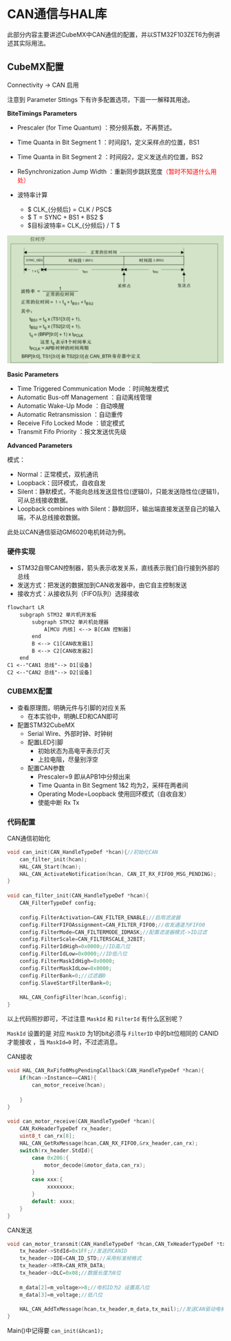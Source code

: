 # CAN通信与HAL库

此部分内容主要讲述CubeMX中CAN通信的配置，并以STM32F103ZET6为例讲述其实际用法。

## CubeMX配置

Connectivity -> CAN 启用

注意到 Parameter Sttings 下有许多配置选项，下面一一解释其用途。

**BiteTimings Parameters**

- Prescaler (for Time Quantum) ：预分频系数，不再赘述。

- Time Quanta in Bit Segment 1 ：时间段1，定义采样点的位置，BS1

- Time Quanta in Bit Segment 2 ：时间段2，定义发送点的位置，BS2

- ReSynchronization Jump Width ：重新同步跳跃宽度<font color="Red">（暂时不知道什么用处）</font>

- 波特率计算
  - $ CLK_{分频后} = CLK / PSC$
  - $ T = SYNC + BS1 + BS2 $
  - $目标波特率= CLK_{分频后} / T $


![](./images/CAN_Bit_Timeings_Parameters.png)

**Basic Parameters**

- Time Triggered Communication Mode ：时间触发模式
- Automatic Bus-off Management ：自动离线管理
- Automatic Wake-Up Mode ：自动唤醒
- Automatic Retransmission ：自动重传
- Receive Fifo Locked Mode ：锁定模式
- Transmit Fifo Priority ：报文发送优先级

**Advanced Parameters**

模式：

- Normal：正常模式，双机通讯
- Loopback：回环模式，自收自发
- Silent：静默模式，不能向总线发送显性位(逻辑0)，只能发送隐性位(逻辑1)，可从总线接收数据。
- Loopback combines with Silent：静默回环，输出端直接发送至自己的输入端，不从总线接收数据。

此处以CAN通信驱动GM6020电机转动为例。

### 硬件实现

- STM32自带CAN控制器，箭头表示收发关系，直线表示我们自行接到外部的总线
- 发送方式：把发送的数据加到CAN收发器中，由它自主控制发送
- 接收方式：从接收队列（FIFO队列）选择接收

```mermaid
flowchart LR
    subgraph STM32 单片机开发板
        subgraph STM32 单片机处理器
        	A[MCU 内核] <--> B[CAN 控制器]
        end
        B <--> C1[CAN收发器1]
        B <--> C2[CAN收发器2]
    end
C1 <--"CAN1 总线"--> D1[设备]
C2 <--"CAN2 总线"--> D2[设备]
```

### CUBEMX配置

- 查看原理图，明确元件与引脚的对应关系
  - 在本实验中，明确LED和CAN即可
- 配置STM32CubeMX
  - Serial Wire、外部时钟、时钟树
  - 配置LED引脚
    - 初始状态为高电平表示灯灭
    - 上拉电阻，尽量别浮空
  - 配置CAN参数
    - Prescaler=9 即从APB1中分频出来
    - Time Quanta in Bit Segment 1&2 均为2，采样在两者间
    - Operating Mode=Loopback 使用回环模式（自收自发）
    - 使能中断 Rx Tx

### 代码配置

CAN通信初始化

```C
void can_init(CAN_HandleTypeDef *hcan){//初始化CAN
	can_filter_init(hcan);
	HAL_CAN_Start(hcan);
	HAL_CAN_ActivateNotification(hcan, CAN_IT_RX_FIFO0_MSG_PENDING);
}

void can_filter_init(CAN_HandleTypeDef *hcan){
	CAN_FilterTypeDef config;
	
    config.FilterActivation=CAN_FILTER_ENABLE;//启用滤波器
	config.FilterFIFOAssignment=CAN_FILTER_FIFO0;//收发通道为FIFO0
	config.FilterMode=CAN_FILTERMODE_IDMASK;//配置滤波器模式->ID过滤
	config.FilterScale=CAN_FILTERSCALE_32BIT;
	config.FilterIdHigh=0x0000;//ID高八位
	config.FilterIdLow=0x0000;//ID低八位
 	config.FilterMaskIdHigh=0x0000;
	config.FilterMaskIdLow=0x0000;
	config.FilterBank=0;//过滤器0
	config.SlaveStartFilterBank=0;
	
	HAL_CAN_ConfigFilter(hcan,&config);
}
```

以上代码照抄即可，不过注意 `MaskId` 和 `FilterId` 有什么区别呢？

`MaskId` 设置的是 对应 `MaskID` 为1的bit必须与 `FilterID` 中的bit位相同的 CANID 才能接收 ，当 `MaskId=0` 时，不过滤消息。

CAN接收

```C
void HAL_CAN_RxFifo0MsgPendingCallback(CAN_HandleTypeDef *hcan){
	if(hcan->Instance==CAN1){
		can_motor_receive(hcan);
		
	}
}

void can_motor_receive(CAN_HandleTypeDef *hcan){
	CAN_RxHeaderTypeDef rx_header;
	uint8_t can_rx[8];
	HAL_CAN_GetRxMessage(hcan,CAN_RX_FIFO0,&rx_header,can_rx);
	switch(rx_header.StdId){
		case 0x206:{
			motor_decode(&motor_data,can_rx);
		}
        case xxx:{
             xxxxxxxx;
        }
        default: xxxx;
	}
}
```

CAN发送

```C
void can_motor_transmit(CAN_HandleTypeDef *hcan,CAN_TxHeaderTypeDef *tx_header,uint32_t *tx_mail,uint16_t m_voltage){
	tx_header->StdId=0x1FF;//发送的CANID
	tx_header->IDE=CAN_ID_STD;//采用标准帧格式
	tx_header->RTR=CAN_RTR_DATA;
	tx_header->DLC=0x08;//数据长度为8位

	m_data[2]=m_voltage>>8;//电机ID为2 设置高八位
	m_data[3]=m_voltage;//低八位
	
	HAL_CAN_AddTxMessage(hcan,tx_header,m_data,tx_mail);//发送CAN驱动电机
}
```

Main()中记得要 `can_init(&hcan1);`

